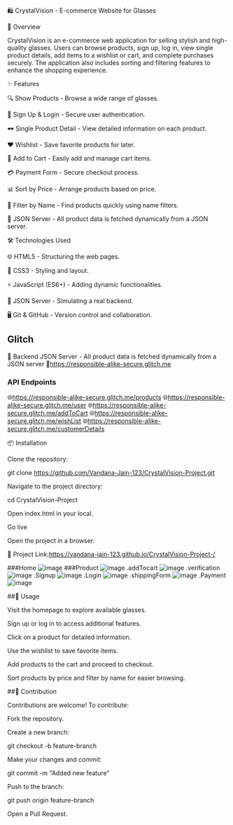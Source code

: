 🛍️ CrystalVision - E-commerce Website for Glasses

🚀 Overview

CrystalVision is an e-commerce web application for selling stylish and high-quality glasses. Users can browse products,
sign up, log in, view single product details, add items to a wishlist or cart, and complete purchases securely. 
The application also includes sorting and filtering features to enhance the shopping experience.

✨ Features

🔍 Show Products - Browse a wide range of glasses.

📝 Sign Up & Login - Secure user authentication.

🕶️ Single Product Detail - View detailed information on each product.

❤️ Wishlist - Save favorite products for later.

🛒 Add to Cart - Easily add and manage cart items.

💳 Payment Form - Secure checkout process.

📊 Sort by Price - Arrange products based on price.

🔎 Filter by Name - Find products quickly using name filters.

📡 JSON Server - All product data is fetched dynamically from a JSON server.

🛠️ Technologies Used

🌐 HTML5 - Structuring the web pages.

🎨 CSS3 - Styling and layout.

⚡ JavaScript (ES6+) - Adding dynamic functionalities.

📡 JSON Server - Simulating a real backend.

🖥️ Git & GitHub - Version control and collaboration.
## Glitch 
📡 Backend JSON Server - All product data is fetched dynamically from a JSON server 
🚀https://responsible-alike-secure.glitch.me

### API Endpoints
🌐https://responsible-alike-secure.glitch.me/products
🌐https://responsible-alike-secure.glitch.me/user
🌐https://responsible-alike-secure.glitch.me/addToCart
🌐https://responsible-alike-secure.glitch.me/wishList
🌐https://responsible-alike-secure.glitch.me/customerDetails

📦 Installation

Clone the repository:

git clone https://github.com/Vandana-Jain-123/CrystalVision-Project.git

Navigate to the project directory:

cd CrystalVision-Project

Open index.html in your local.

Go live

Open the project in a browser:

🚀 Project Link:https://vandana-jain-123.github.io/CrystalVision-Project-/

###Home
![image](https://github.com/user-attachments/assets/b4f78772-b031-453e-a3cf-761b10f4d5a5)
###Product
![image](https://github.com/user-attachments/assets/39b65892-b529-4f7b-8c1e-b3576a959d78)
.addTocart
![image](https://github.com/user-attachments/assets/f843fe76-64a5-4ff5-8b3b-982cfca0e88f)
.verification
![image](https://github.com/user-attachments/assets/5386128a-489a-481c-ab64-34e870fec25e)
.Signup
![image](https://github.com/user-attachments/assets/560bf486-48e4-4cc6-8c98-e9d4cf623afe)
.Login 
![image](https://github.com/user-attachments/assets/eedd0cd4-bbd6-466a-9f7d-d215bb34ab68)
.shippingForm
![image](https://github.com/user-attachments/assets/aad3f970-3342-4400-ba6a-302a01e6c7ad)
.Payment
![image](https://github.com/user-attachments/assets/41608799-02f9-4649-9126-1c879eea74ef)




##🚀 Usage

Visit the homepage to explore available glasses.

Sign up or log in to access additional features.

Click on a product for detailed information.

Use the wishlist to save favorite items.

Add products to the cart and proceed to checkout.

Sort products by price and filter by name for easier browsing.

##🤝 Contribution

Contributions are welcome! To contribute:

Fork the repository.

Create a new branch:

git checkout -b feature-branch

Make your changes and commit:

git commit -m "Added new feature"

Push to the branch:

git push origin feature-branch

Open a Pull Request.
